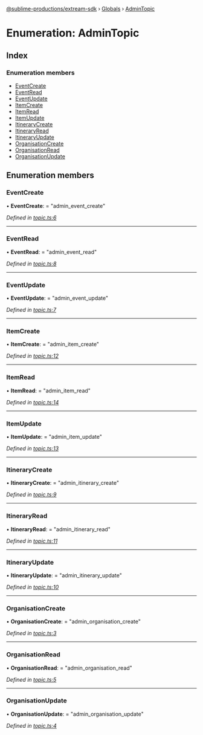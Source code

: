 [@sublime-productions/extream-sdk](../README.md) › [Globals](../globals.md) › [AdminTopic](admintopic.md)

# Enumeration: AdminTopic

## Index

### Enumeration members

* [EventCreate](admintopic.md#eventcreate)
* [EventRead](admintopic.md#eventread)
* [EventUpdate](admintopic.md#eventupdate)
* [ItemCreate](admintopic.md#itemcreate)
* [ItemRead](admintopic.md#itemread)
* [ItemUpdate](admintopic.md#itemupdate)
* [ItineraryCreate](admintopic.md#itinerarycreate)
* [ItineraryRead](admintopic.md#itineraryread)
* [ItineraryUpdate](admintopic.md#itineraryupdate)
* [OrganisationCreate](admintopic.md#organisationcreate)
* [OrganisationRead](admintopic.md#organisationread)
* [OrganisationUpdate](admintopic.md#organisationupdate)

## Enumeration members

###  EventCreate

• **EventCreate**: = "admin_event_create"

*Defined in [topic.ts:6](https://github.com/Extream-SaaS/ex-sdk/blob/489cbc8/src/topic.ts#L6)*

___

###  EventRead

• **EventRead**: = "admin_event_read"

*Defined in [topic.ts:8](https://github.com/Extream-SaaS/ex-sdk/blob/489cbc8/src/topic.ts#L8)*

___

###  EventUpdate

• **EventUpdate**: = "admin_event_update"

*Defined in [topic.ts:7](https://github.com/Extream-SaaS/ex-sdk/blob/489cbc8/src/topic.ts#L7)*

___

###  ItemCreate

• **ItemCreate**: = "admin_item_create"

*Defined in [topic.ts:12](https://github.com/Extream-SaaS/ex-sdk/blob/489cbc8/src/topic.ts#L12)*

___

###  ItemRead

• **ItemRead**: = "admin_item_read"

*Defined in [topic.ts:14](https://github.com/Extream-SaaS/ex-sdk/blob/489cbc8/src/topic.ts#L14)*

___

###  ItemUpdate

• **ItemUpdate**: = "admin_item_update"

*Defined in [topic.ts:13](https://github.com/Extream-SaaS/ex-sdk/blob/489cbc8/src/topic.ts#L13)*

___

###  ItineraryCreate

• **ItineraryCreate**: = "admin_itinerary_create"

*Defined in [topic.ts:9](https://github.com/Extream-SaaS/ex-sdk/blob/489cbc8/src/topic.ts#L9)*

___

###  ItineraryRead

• **ItineraryRead**: = "admin_itinerary_read"

*Defined in [topic.ts:11](https://github.com/Extream-SaaS/ex-sdk/blob/489cbc8/src/topic.ts#L11)*

___

###  ItineraryUpdate

• **ItineraryUpdate**: = "admin_itinerary_update"

*Defined in [topic.ts:10](https://github.com/Extream-SaaS/ex-sdk/blob/489cbc8/src/topic.ts#L10)*

___

###  OrganisationCreate

• **OrganisationCreate**: = "admin_organisation_create"

*Defined in [topic.ts:3](https://github.com/Extream-SaaS/ex-sdk/blob/489cbc8/src/topic.ts#L3)*

___

###  OrganisationRead

• **OrganisationRead**: = "admin_organisation_read"

*Defined in [topic.ts:5](https://github.com/Extream-SaaS/ex-sdk/blob/489cbc8/src/topic.ts#L5)*

___

###  OrganisationUpdate

• **OrganisationUpdate**: = "admin_organisation_update"

*Defined in [topic.ts:4](https://github.com/Extream-SaaS/ex-sdk/blob/489cbc8/src/topic.ts#L4)*
